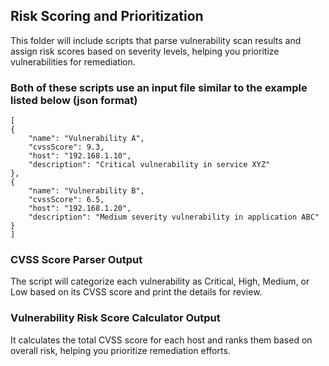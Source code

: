 ## Risk Scoring and Prioritization
This folder will include scripts that parse vulnerability scan results and assign risk scores based on severity levels, helping you prioritize vulnerabilities for remediation.

### Both of these scripts use an input file similar to the example listed below (json format)

    [
    {
        "name": "Vulnerability A",
        "cvssScore": 9.3,
        "host": "192.168.1.10",
        "description": "Critical vulnerability in service XYZ"
    },
    {
        "name": "Vulnerability B",
        "cvssScore": 6.5,
        "host": "192.168.1.20",
        "description": "Medium severity vulnerability in application ABC"
    }
    ]

### CVSS Score Parser Output
The script will categorize each vulnerability as Critical, High, Medium, or Low based on its CVSS score and print the details for review.

### Vulnerability Risk Score Calculator Output
It calculates the total CVSS score for each host and ranks them based on overall risk, helping you prioritize remediation efforts.
